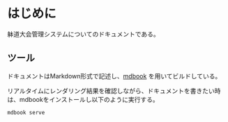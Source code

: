 # はじめに

躰道大会管理システムについてのドキュメントである。

## ツール

ドキュメントはMarkdown形式で記述し、[mdbook](https://rust-lang.github.io/mdBook/) を用いてビルドしている。

リアルタイムにレンダリング結果を確認しながら、ドキュメントを書きたい時は、mdbookをインストールし以下のように実行する。
```bash
mdbook serve
```
